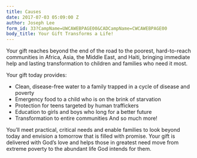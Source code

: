 ```yaml
---
title: Causes
date: 2017-07-03 05:09:00 Z
author: Joseph Lee
form_id: 33?CampName=UWCAWEBPAGE00&CADCampName=CWCAWEBPAGE00
body_title: Your Gift Transforms a Life!
---
```


Your gift reaches beyond the end of the road to the poorest, hard-to-reach communities in Africa, Asia, the Middle East, and Haiti, bringing immediate help and lasting transformation to children and families who need it most.

Your gift today provides:
- Clean, disease-free water to a family trapped in a cycle of disease and poverty
- Emergency food to a child who is on the brink of starvation 
- Protection for teens targeted by human traffickers
- Education to girls and boys who long for a better future
- Transformation to entire communities And so much more!

You’ll meet practical, critical needs and enable families to look beyond today and envision a tomorrow that is filled with promise. Your gift is delivered with God’s love and helps those in greatest need move from extreme poverty to the abundant life God intends for them.
